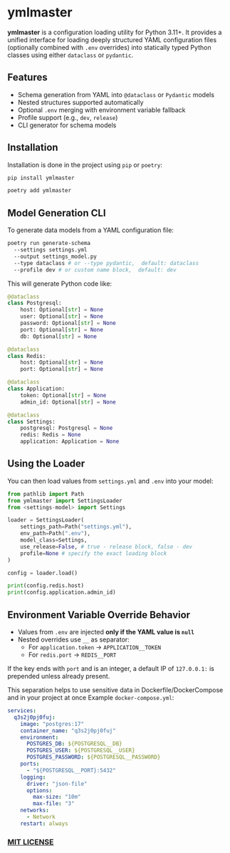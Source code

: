 # ymlmaster

**ymlmaster** is a configuration loading utility for Python 3.11+. It provides a unified interface for loading deeply structured YAML configuration files (optionally combined with `.env` overrides) into statically typed Python classes using either `dataclass` or `pydantic`.

## Features

- Schema generation from YAML into `@dataclass` or `Pydantic` models
- Nested structures supported automatically
- Optional `.env` merging with environment variable fallback
- Profile support (e.g., `dev`, `release`)
- CLI generator for schema models

## Installation

Installation is done in the project using `pip` or `poetry`:

```bash
pip install ymlmaster
```

```bash
poetry add ymlmaster
```

## Model Generation CLI

To generate data models from a YAML configuration file:

```bash
poetry run generate-schema
  --settings settings.yml
  --output settings_model.py
  --type dataclass # or --type pydantic,  default: dataclass
  --profile dev # or custom name block,  default: dev
```

This will generate Python code like:

```python
@dataclass
class Postgresql:
    host: Optional[str] = None
    user: Optional[str] = None
    password: Optional[str] = None
    port: Optional[str] = None
    db: Optional[str] = None

@dataclass
class Redis:
    host: Optional[str] = None
    port: Optional[str] = None

@dataclass
class Application:
    token: Optional[str] = None
    admin_id: Optional[str] = None

@dataclass
class Settings:
    postgresql: Postgresql = None
    redis: Redis = None
    application: Application = None
```

## Using the Loader

You can then load values from `settings.yml` and `.env` into your model:

```python
from pathlib import Path
from ymlmaster import SettingsLoader
from <settings-model> import Settings

loader = SettingsLoader(
    settings_path=Path("settings.yml"),
    env_path=Path(".env"),
    model_class=Settings,
    use_release=False, # true - release block, false - dev
    profile=None # specify the exact loading block
)

config = loader.load()

print(config.redis.host)
print(config.application.admin_id)
```

## Environment Variable Override Behavior

- Values from `.env` are injected **only if the YAML value is `null`**
- Nested overrides use `__` as separator:
  - For `application.token` → `APPLICATION__TOKEN`
  - For `redis.port` → `REDIS__PORT`

If the key ends with `port` and is an integer, a default IP of `127.0.0.1:` is prepended unless already present.

This separation helps to use sensitive data in Dockerfile/DockerCompose and in your project at once
Example `docker-compose.yml`:

```yml
services:
  q3s2j0pj0fuj:
    image: "postgres:17"
    container_name: "q3s2j0pj0fuj"
    environment:
      POSTGRES_DB: ${POSTGRESQL__DB}
      POSTGRES_USER: ${POSTGRESQL__USER}
      POSTGRES_PASSWORD: ${POSTGRESQL__PASSWORD}
    ports:
      - "${POSTGRESQL__PORT}:5432"
    logging:
      driver: "json-file"
      options:
        max-size: "10m"
        max-file: "3"
    networks:
      - Network
    restart: always
```

### [MIT LICENSE](LICENSE)
